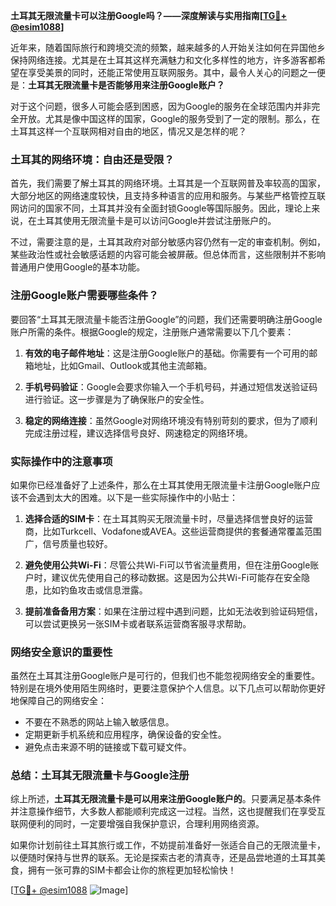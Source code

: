 **土耳其无限流量卡可以注册Google吗？——深度解读与实用指南[[TG💪+ @esim1088](https://t.me/s/esim1088)]**

近年来，随着国际旅行和跨境交流的频繁，越来越多的人开始关注如何在异国他乡保持网络连接。尤其是在土耳其这样充满魅力和文化多样性的地方，许多游客都希望在享受美景的同时，还能正常使用互联网服务。其中，最令人关心的问题之一便是：**土耳其无限流量卡是否能够用来注册Google账户？**

对于这个问题，很多人可能会感到困惑，因为Google的服务在全球范围内并非完全开放。尤其是像中国这样的国家，Google的服务受到了一定的限制。那么，在土耳其这样一个互联网相对自由的地区，情况又是怎样的呢？

### 土耳其的网络环境：自由还是受限？

首先，我们需要了解土耳其的网络环境。土耳其是一个互联网普及率较高的国家，大部分地区的网络速度较快，且支持多种语言的应用和服务。与某些严格管控互联网访问的国家不同，土耳其并没有全面封锁Google等国际服务。因此，理论上来说，在土耳其使用无限流量卡是可以访问Google并尝试注册账户的。

不过，需要注意的是，土耳其政府对部分敏感内容仍然有一定的审查机制。例如，某些政治性或社会敏感话题的内容可能会被屏蔽。但总体而言，这些限制并不影响普通用户使用Google的基本功能。

### 注册Google账户需要哪些条件？

要回答“土耳其无限流量卡能否注册Google”的问题，我们还需要明确注册Google账户所需的条件。根据Google的规定，注册账户通常需要以下几个要素：

1. **有效的电子邮件地址**：这是注册Google账户的基础。你需要有一个可用的邮箱地址，比如Gmail、Outlook或其他主流邮箱。
   
2. **手机号码验证**：Google会要求你输入一个手机号码，并通过短信发送验证码进行验证。这一步骤是为了确保账户的安全性。

3. **稳定的网络连接**：虽然Google对网络环境没有特别苛刻的要求，但为了顺利完成注册过程，建议选择信号良好、网速稳定的网络环境。

### 实际操作中的注意事项

如果你已经准备好了上述条件，那么在土耳其使用无限流量卡注册Google账户应该不会遇到太大的困难。以下是一些实际操作中的小贴士：

1. **选择合适的SIM卡**：在土耳其购买无限流量卡时，尽量选择信誉良好的运营商，比如Turkcell、Vodafone或AVEA。这些运营商提供的套餐通常覆盖范围广，信号质量也较好。

2. **避免使用公共Wi-Fi**：尽管公共Wi-Fi可以节省流量费用，但在注册Google账户时，建议优先使用自己的移动数据。这是因为公共Wi-Fi可能存在安全隐患，比如钓鱼攻击或信息泄露。

3. **提前准备备用方案**：如果在注册过程中遇到问题，比如无法收到验证码短信，可以尝试更换另一张SIM卡或者联系运营商客服寻求帮助。

### 网络安全意识的重要性

虽然在土耳其注册Google账户是可行的，但我们也不能忽视网络安全的重要性。特别是在境外使用陌生网络时，更要注意保护个人信息。以下几点可以帮助你更好地保障自己的网络安全：

- 不要在不熟悉的网站上输入敏感信息。
- 定期更新手机系统和应用程序，确保设备的安全性。
- 避免点击来源不明的链接或下载可疑文件。

### 总结：土耳其无限流量卡与Google注册

综上所述，**土耳其无限流量卡是可以用来注册Google账户的**。只要满足基本条件并注意操作细节，大多数人都能顺利完成这一过程。当然，这也提醒我们在享受互联网便利的同时，一定要增强自我保护意识，合理利用网络资源。

如果你计划前往土耳其旅行或工作，不妨提前准备好一张适合自己的无限流量卡，以便随时保持与世界的联系。无论是探索古老的清真寺，还是品尝地道的土耳其美食，拥有一张可靠的SIM卡都会让你的旅程更加轻松愉快！

[[TG💪+ @esim1088](https://t.me/s/esim1088) ![Image](https://i.postimg.cc/4NQfJmqS/Snipaste-2025-05-13-00-14-12.png)]